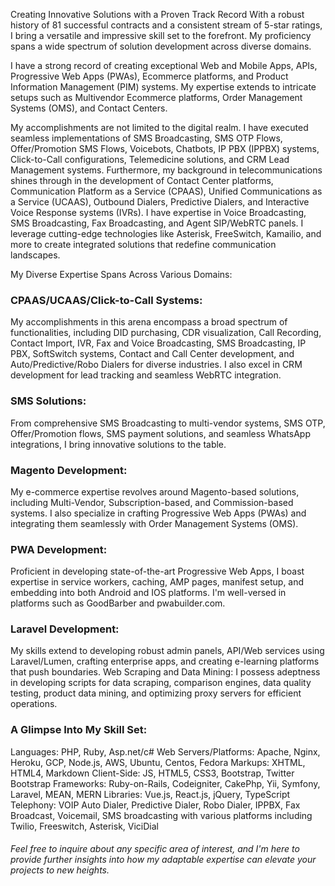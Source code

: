 Creating Innovative Solutions with a Proven Track Record With a robust history of 81 successful contracts and a consistent stream of 5-star ratings, I bring a versatile and impressive skill set to the forefront. My proficiency spans a wide spectrum of solution development across diverse domains.

I have a strong record of creating exceptional Web and Mobile Apps, APIs, Progressive Web Apps (PWAs), Ecommerce platforms, and Product Information Management (PIM) systems. My expertise extends to intricate setups such as Multivendor Ecommerce platforms, Order Management Systems (OMS), and Contact Centers.

My accomplishments are not limited to the digital realm. I have executed seamless implementations of SMS Broadcasting, SMS OTP Flows, Offer/Promotion SMS Flows, Voicebots, Chatbots, IP PBX (IPPBX) systems, Click-to-Call configurations, Telemedicine solutions, and CRM Lead Management systems.
Furthermore, my background in telecommunications shines through in the development of Contact Center platforms, Communication Platform as a Service (CPAAS), Unified Communications as a Service (UCAAS), Outbound Dialers, Predictive Dialers, and Interactive Voice Response systems (IVRs). I have expertise in Voice Broadcasting, SMS Broadcasting, Fax Broadcasting, and Agent SIP/WebRTC panels. I leverage cutting-edge technologies like Asterisk, FreeSwitch, Kamailio, and more to create integrated solutions that redefine communication landscapes.

My Diverse Expertise Spans Across Various Domains:

### CPAAS/UCAAS/Click-to-Call Systems:
My accomplishments in this arena encompass a broad spectrum of functionalities, including DID purchasing, CDR visualization, Call Recording, Contact Import, IVR, Fax and Voice Broadcasting, SMS Broadcasting, IP PBX, SoftSwitch systems, Contact and Call Center development, and Auto/Predictive/Robo Dialers for diverse industries. I also excel in CRM development for lead tracking and seamless WebRTC integration.

###  SMS Solutions: 
From comprehensive SMS Broadcasting to multi-vendor systems, SMS OTP, Offer/Promotion flows, SMS payment solutions, and seamless WhatsApp integrations, I bring innovative solutions to the table.

###  Magento Development:
My e-commerce expertise revolves around Magento-based solutions, including Multi-Vendor, Subscription-based, and Commission-based systems. I also specialize in crafting Progressive Web Apps (PWAs) and integrating them seamlessly with Order Management Systems (OMS).

### PWA Development:
Proficient in developing state-of-the-art Progressive Web Apps, I boast expertise in service workers, caching, AMP pages, manifest setup, and embedding into both Android and IOS platforms. I'm well-versed in platforms such as GoodBarber and pwabuilder.com.

###  Laravel Development:
My skills extend to developing robust admin panels, API/Web services using Laravel/Lumen, crafting enterprise apps, and creating e-learning platforms that push boundaries.
Web Scraping and Data Mining: I possess adeptness in developing scripts for data scraping, comparison engines, data quality testing, product data mining, and optimizing proxy servers for efficient operations.

###  A Glimpse Into My Skill Set:
Languages: PHP, Ruby, Asp.net/c#
Web Servers/Platforms: Apache, Nginx, Heroku, GCP, Node.js, AWS, Ubuntu, Centos, Fedora
Markups: XHTML, HTML4, Markdown Client-Side: JS, HTML5, CSS3, Bootstrap, Twitter Bootstrap Frameworks: Ruby-on-Rails, Codeigniter, CakePhp, Yii, Symfony, Laravel, MEAN, MERN
Libraries: Vue.js, React.js, jQuery, TypeScript
Telephony: VOIP Auto Dialer, Predictive Dialer, Robo Dialer, IPPBX, Fax Broadcast, Voicemail, SMS broadcasting with various platforms including Twilio, Freeswitch, Asterisk, ViciDial

######  Feel free to inquire about any specific area of interest, and I'm here to provide further insights into how my adaptable expertise can elevate your projects to new heights.
